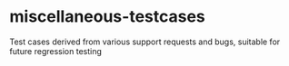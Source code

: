 # miscellaneous-testcases
Test cases derived from various support requests and bugs, suitable for future regression testing
